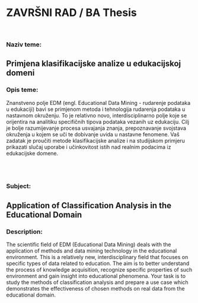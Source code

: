 # ZAVRŠNI RAD / BA Thesis 
<br>

### Naziv teme:
## Primjena klasifikacijske analize u edukacijskoj domeni

### Opis teme:
Znanstveno polje EDM (engl. Educational Data Mining - rudarenje podataka u edukaciji) bavi se primjenom metoda i tehnologija rudarenja podataka u nastavnom okruženju. To je relativno novo, interdisciplinarno polje koje se orijentira na analitiku specifičnih tipova podataka vezanih uz edukaciju. Cilj je bolje razumijevanje procesa usvajanja znanja, prepoznavanje svojstava okruženja u kojem se uči te dobivanje uvida u nastavne fenomene. Vaš zadatak je proučiti metode klasifikacijske analize i na studijskom primjeru prikazati slučaj uporabe i učinkovitost istih nad realnim podacima iz edukacijske domene.

<br><br>

### Subject:
## Application of Classification Analysis in the Educational Domain

### Description:
The scientific field of EDM (Educational Data Mining) deals with the application of methods and data mining technology in the educational environment. This is a relatively new, interdisciplinary field that focuses on specific types of data related to education. The aim is to better understand the process of knowledge acquisition, recognize specific properties of such environment and gain insight into educational phenomena. Your task is to study the methods of classification analysis and prepare a use case which demonstrates the effectiveness of chosen methods on real data from the educational domain.
